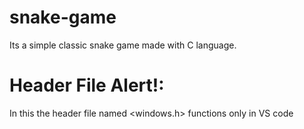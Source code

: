 # snake-game
Its a simple classic snake game made with C language.

# Header File Alert!:
In this the header file named <windows.h> functions only in VS code
